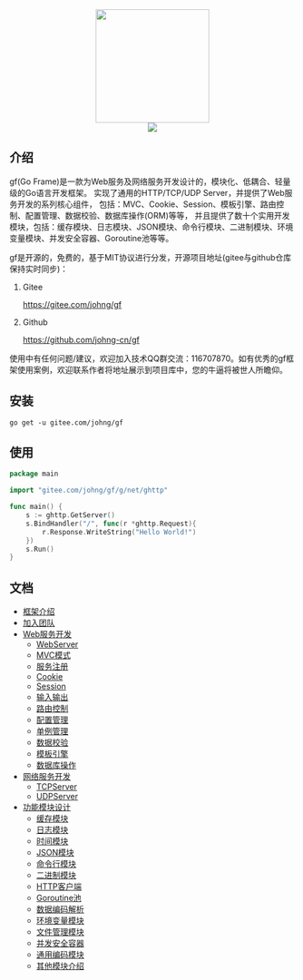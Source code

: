 <div align=center>
<img src="http://cover.kancloud.cn/johng/gf" width="200"/>
</div>

<div align=center>
    <a href="https://godoc.org/github.com/johng-cn/gf" target="_blank">
        <img src="https://godoc.org/github.com/johng-cn/gf?status.svg"/>
    </a>
    <!--
    <a href="https://www.codetriage.com/johng-cn/gf" target="_blank">
        <img src="https://www.codetriage.com/johng-cn/gf/badges/users.svg"/>
    </a>
    -->
</div>

## 介绍
gf(Go Frame)是一款为Web服务及网络服务开发设计的，模块化、低耦合、轻量级的Go语言开发框架。
实现了通用的HTTP/TCP/UDP Server，并提供了Web服务开发的系列核心组件，
包括：MVC、Cookie、Session、模板引擎、路由控制、配置管理、数据校验、数据库操作(ORM)等等，
并且提供了数十个实用开发模块，包括：缓存模块、日志模块、JSON模块、命令行模块、二进制模块、环境变量模块、并发安全容器、Goroutine池等等。

gf是开源的，免费的，基于MIT协议进行分发，开源项目地址(gitee与github仓库保持实时同步)：
1. Gitee

	https://gitee.com/johng/gf
	
2. Github

	https://github.com/johng-cn/gf
	
使用中有任何问题/建议，欢迎加入技术QQ群交流：116707870。如有优秀的gf框架使用案例，欢迎联系作者将地址展示到项目库中，您的牛逼将被世人所瞻仰。

## 安装
```
go get -u gitee.com/johng/gf
```

## 使用
```go
package main

import "gitee.com/johng/gf/g/net/ghttp"

func main() {
    s := ghttp.GetServer()
    s.BindHandler("/", func(r *ghttp.Request){
        r.Response.WriteString("Hello World!")
    })
    s.Run()
}
```
## 文档
* [框架介绍](http://gf.johng.cn/494364)
* [加入团队](http://gf.johng.cn/512841)
* [Web服务开发](http://gf.johng.cn/494647)
    * [WebServer](http://gf.johng.cn/494366)
    * [MVC模式](http://gf.johng.cn/494367)
    * [服务注册](http://gf.johng.cn/494368)
    * [Cookie](http://gf.johng.cn/494372)
    * [Session](http://gf.johng.cn/494373)
    * [输入输出](http://gf.johng.cn/494374)
    * [路由控制](http://gf.johng.cn/49437)
    * [配置管理](http://gf.johng.cn/494376)
    * [单例管理](http://gf.johng.cn/494377)
    * [数据校验](http://gf.johng.cn/494378)
    * [模板引擎](http://gf.johng.cn/494379)
    * [数据库操作](http://gf.johng.cn/494380)
* [网络服务开发](http://gf.johng.cn/494648)
    * [TCPServer](http://gf.johng.cn/494382)
    * [UDPServer](http://gf.johng.cn/494383)
* [功能模块设计](http://gf.johng.cn/494384)
    * [缓存模块](http://gf.johng.cn/494385)
    * [日志模块](http://gf.johng.cn/494386)
    * [时间模块](http://gf.johng.cn/494387)
    * [JSON模块](http://gf.johng.cn/494388)
    * [命令行模块](http://gf.johng.cn/494389)
    * [二进制模块](http://gf.johng.cn/500342)
    * [HTTP客户端](http://gf.johng.cn/499674)
    * [Goroutine池](http://gf.johng.cn/504458)
    * [数据编码解析](http://gf.johng.cn/511393)
    * [环境变量模块](http://gf.johng.cn/494390)
    * [文件管理模块](http://gf.johng.cn/494391)
    * [并发安全容器](http://gf.johng.cn/494392)
    * [通用编码模块](http://gf.johng.cn/494393)
    * [其他模块介绍](http://gf.johng.cn/494394)
